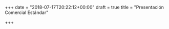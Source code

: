 +++
date = "2018-07-17T20:22:12+00:00"
draft = true
title = "Presentación Comercial Estándar"

+++

